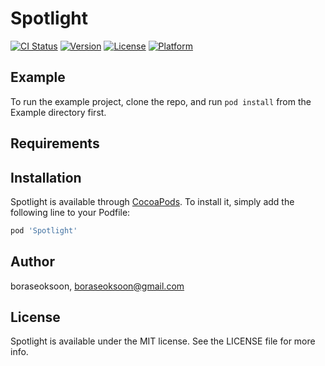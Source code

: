 # Spotlight

[![CI Status](https://img.shields.io/travis/boraseoksoon/Spotlight.svg?style=flat)](https://travis-ci.org/boraseoksoon/Spotlight)
[![Version](https://img.shields.io/cocoapods/v/Spotlight.svg?style=flat)](https://cocoapods.org/pods/Spotlight)
[![License](https://img.shields.io/cocoapods/l/Spotlight.svg?style=flat)](https://cocoapods.org/pods/Spotlight)
[![Platform](https://img.shields.io/cocoapods/p/Spotlight.svg?style=flat)](https://cocoapods.org/pods/Spotlight)

## Example

To run the example project, clone the repo, and run `pod install` from the Example directory first.

## Requirements

## Installation

Spotlight is available through [CocoaPods](https://cocoapods.org). To install
it, simply add the following line to your Podfile:

```ruby
pod 'Spotlight'
```

## Author

boraseoksoon, boraseoksoon@gmail.com

## License

Spotlight is available under the MIT license. See the LICENSE file for more info.
